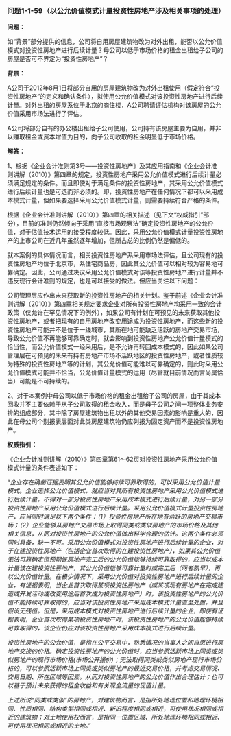 ### 问题1-1-59（以公允价值模式计量投资性房地产涉及相关事项的处理）

**问题：**

如“背景”部分提供的信息，公司将自用房屋建筑物改为对外出租，能否以公允价值模式对投资性房地产进行后续计量？母公司以低于市场价格的租金出租给子公司的房屋是否可不界定为“投资性房地产”？

**背景：**

A公司于2012年8月1日将部分自用的房屋建筑物改为对外出租使用（假定符合“投资性房地产”的定义和确认条件），拟使用公允价值模式对该投资性房地产进行后续计量。对外出租的房屋系位于北京的商住楼，A公司聘请评估机构对该房屋的公允价值采用市场法进行了评估。

A公司将部分自有的办公楼出租给子公司使用，公司持有该房屋主要为自用，并非以赚取租金或资本增值为目的，向子公司收取的租金明显低于市场价格。

**解答：**

1、根据《企业会计准则第3号——投资性房地产》及其应用指南和《企业会计准则讲解（2010）》第四章的规定，投资性房地产采用公允价值模式进行后续计量必须满足规定的条件。而且即使对于满足条件的投资性房地产，其采用公允价值模式进行后续计量也是可选而非必须的。即，投资性房地产在任何情况下都可以采用成本模式计量，但如果要选择采用公允价值模式计量，则需要持续符合严格的条件。

根据《企业会计准则讲解（2010）》第四章的相关描述（见下文“权威指引”部分），目前的准则仍然倾向于采用“直接市场观察法”确定投资性房地产的公允价值，对于估值技术运用的接受程度较低。因此，采用公允价值模式计量投资性房地产的上市公司在近几年虽然逐年增加，但所占总的比例仍然是偏低的。

就本案例的具体情况而言，相关投资性房地产系采用市场法评估，且公司现有的投资性房地产均位于北京市，系住宅商品房，因此其公允价值可以相对较为容易地可靠确定。因此，公司通过决议采用公允价值模式对该等投资性房地产进行计量并不违反现行会计准则的规定，也是可以接受的做法。但应当关注以下问题：

公司管理层应作出未来获取新的投资性房地产的相关计划。鉴于前述《企业会计准则讲解（2010）》第四章相关规定要求企业对所有投资性房地产均采用一致的会计政策（仅允许在罕见情况下的例外），如果公司有计划在可预见的未来获取其他投资性房地产，或者把现有的自用房地产改变用途成为投资性房地产，而这些新的投资性房地产可能并不是位于一线城市，其所在地可能缺乏活跃的房地产交易市场，导致公允价值不再能够可靠确定时，就会影响到投资性房地产公允价值计量模式的恰当性，而公允价值模式一经采用后，是不允许再转回成本模式的，因此如果公司管理层在可预见的未来有持有房地产市场不活跃地区的投资性房地产，或者性质较为特殊的投资性房地产等的计划，其公允价值可能难以可靠确定的，则此时采用公允价值模式可能并不恰当，公允价值计量模式的运用（尽管就目前情况而言尚属恰当）可能是不可持续的。

2、对于本案例中母公司以低于市场价格的租金出租给子公司的房屋，由于其成本回收并不主要依赖于从子公司取得的租金收入，而是母子公司之间一项整体业务安排的组成部分，其中除了房屋建筑物出租以外的其他交易因素的影响是重大的，因此在母公司个别报表层面对此类房屋建筑物仍应列报为固定资产而不是投资性房地产。

**权威指引：**

《企业会计准则讲解（2010）》第四章第61～62页对投资性房地产采用公允价值模式计量的条件表述如下：

“*企业存在确凿证据表明其公允价值能够持续可靠取得的，可以采用公允价值计量模式。企业选择公允价值模式，就应当对其所有投资性房地产采用公允价值模式进行后续计量，不得对一部分投资性房地产采用成本模式进行后续计量，对另一部分投资性房地产采用公允价值模式进行后续计量。采用公允价值模式计量投资性房地产，应当同时满足以下两个条件：（1）投资性房地产所在地有活跃的房地产交易市场；（2）企业能够从房地产交易市场上取得同类或类似房地产的市场价格及其他相关信息，从而对投资性房地产的公允价值做出科学合理的估计。这两个条件必须同时具备，缺一不可。采用公允价值模式对投资性房地产进行后续计量的企业，对于在建投资性房地产（包括企业首次取得的在建投资性房地产），如果其公允价值无法可靠确定但预期该房地产完工后的公允价值能够持续可靠取得的，应当以成本计量该在建投资性房地产，其公允价值能够可靠计量时或完工后（两者孰早），再以公允价值计量。在极少情况下，采用公允价值对投资性房地产进行后续计量的企业，有证据表明，当企业首次取得某项投资性房地产（或某项现有房地产在完成建造或开发活动或改变用途后首次成为投资性房地产）时，该投资性房地产的公允价值不能持续可靠取得的，应当对该投资性房地产采用成本模式计量直至处置，并且假设无残值。但是，采用成本模式对投资性房地产进行后续计量的企业，即使有证据表明，企业首次取得某项投资性房地产时，该投资性房地产的公允价值能够持续可靠取得的，该企业仍应对该投资性房地产采用成本模式进行后续计量。*

*投资性房地产的公允价值，是指在公平交易中，熟悉情况的当事人之间自愿进行房地产交换的价格。确定投资性房地产的公允价值时，应当参照活跃市场上同类或类似房地产的现行市场价格(市场公开报价)；无法取得同类或类似房地产现行市场价格的，可以参照活跃市场上同类或类似房地产的最近交易价格，并考虑交易情况、交易日期、所在区域等因素。从而对投资性房地产的公允价值作出合理估计；也可以基于预计未来获得的租金收益和有关现金流量的现值计量。*

*上述所说“同类或类似”的房地产，对建筑物而言，是指所处地理位置和地理环境相同、性质相同、结构类型相同或相近、新旧程度相同或相近，可使用状况相同或相近的建筑物；对土地使用权而言，是指同一位置区域、所处地理环境相同或相近、可使用状况相同或相近的土地。*”